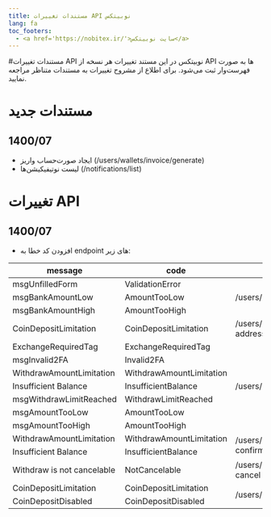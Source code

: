 ```yaml
---
title: مستندات تغییرات API نوبیتکس
lang: fa
toc_footers:
  - <a href='https://nobitex.ir/'>سایت نوبیتکس</a>
---
```


#مستندات تغییرات API نوبیتکس
در این مستند تغییرات هر نسخه از API ها به صورت فهرست‌وار ثبت می‌شود. برای اطلاع از مشروح تغییرات به مستندات متناظر مراجعه نمایید.

# مستندات جدید
## 1400/07
* ایجاد صورت‌حساب واریز (/users/wallets/invoice/generate)
* لیست نوتیفیکیشن‌ها (/notifications/list)


# تغییرات API
## 1400/07
* افزودن کد خطا به endpoint های زیر:

message | code <th>endpoint
------- | ---- 
msgUnfilledForm | ValidationError <td rowspan=3>/users/wallets/deposit/bank
msgBankAmountLow | AmountTooLow
msgBankAmountHigh | AmountTooHigh
CoinDepositLimitation | CoinDepositLimitation <td rowspan=1>/users/wallets/generate-address
ExchangeRequiredTag | ExchangeRequiredTag <td rowspan=7>/users/wallets/withdraw
msgInvalid2FA | Invalid2FA
WithdrawAmountLimitation | WithdrawAmountLimitation
Insufficient Balance | InsufficientBalance
msgWithdrawLimitReached | WithdrawLimitReached
msgAmountTooLow | AmountTooLow
msgAmountTooHigh | AmountTooHigh
WithdrawAmountLimitation | WithdrawAmountLimitation <td rowspan=2>/users/wallets/withdraw-confirm
Insufficient Balance | InsufficientBalance
Withdraw is not cancelable | NotCancelable <td rowspan=1>/users/wallets/withdraw-cancel
CoinDepositLimitation | CoinDepositLimitation <td rowspan=2>/users/wallets/invoice/generate
CoinDepositDisabled | CoinDepositDisabled

